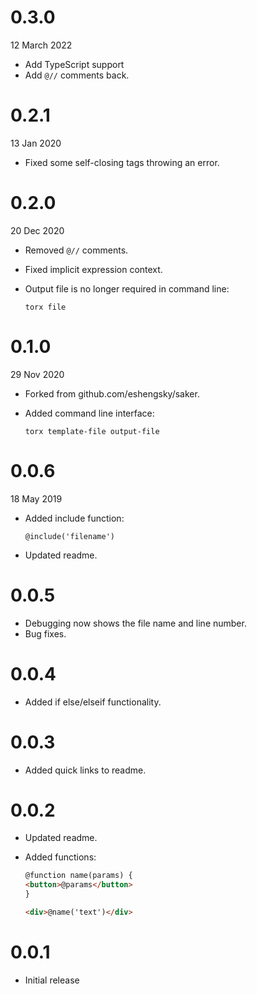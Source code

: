 # 0.3.0

12 March 2022

-  Add TypeScript support
-  Add `@//` comments back.

# 0.2.1

13 Jan 2020

-  Fixed some self-closing tags throwing an error.

# 0.2.0

20 Dec 2020

-  Removed `@//` comments.
-  Fixed implicit expression context.
-  Output file is no longer required in command line:

   ```
   torx file
   ```

# 0.1.0

29 Nov 2020

-  Forked from github.com/eshengsky/saker.
-  Added command line interface:

   ```
   torx template-file output-file
   ```

# 0.0.6

18 May 2019

-  Added include function:

   ```
   @include('filename')
   ```

-  Updated readme.

# 0.0.5

-  Debugging now shows the file name and line number.
-  Bug fixes.

# 0.0.4

-  Added if else/elseif functionality.

# 0.0.3

-  Added quick links to readme.

# 0.0.2

-  Updated readme.
-  Added functions:

   ```html
   @function name(params) {
   <button>@params</button>
   }

   <div>@name('text')</div>
   ```

# 0.0.1

-  Initial release
